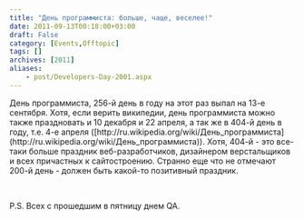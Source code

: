 ```yaml
---
title: "День программиста: больше, чаще, веселее!"
date: 2011-09-13T00:18:00+03:00
draft: False
category: [Events,Offtopic]
tags: []
archives: [2011]
aliases:
    - post/Developers-Day-2001.aspx
---
```




<p>День программиста, 256-й день в году на этот раз выпал на 13-е сентября. Хотя, если верить википедии, день программиста можно также праздновать и 10 декабря и 22 апреля, а так же в 404-й день в году, т.е. 4-е апреля ([http://ru.wikipedia.org/wiki/День_программиста](http://ru.wikipedia.org/wiki/День_программиста)). Хотя, 404-й - это все-таки больше праздник веб-разработчиков, дизайнером верстальщиков и всех причастных к сайтостроению. Странно еще что не отмечают 200-й день - должен быть какой-то позитивный праздник.

 

P.S. Всех с прошедшим в пятницу днем QA.

